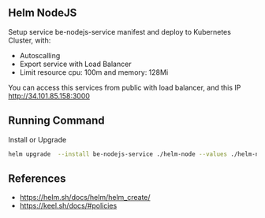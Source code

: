 ## Helm NodeJS

Setup service be-nodejs-service manifest and deploy to Kubernetes Cluster, with:
  - Autoscalling
  - Export service with Load Balancer
  - Limit resource cpu: 100m and memory: 128Mi

You can access this services from public with load balancer, and this IP http://34.101.85.158:3000

## Running Command

Install or Upgrade
```bash
helm upgrade  --install be-nodejs-service ./helm-node --values ./helm-node/values.yaml -n pintu
```


## References
  - https://helm.sh/docs/helm/helm_create/
  - https://keel.sh/docs/#policies
